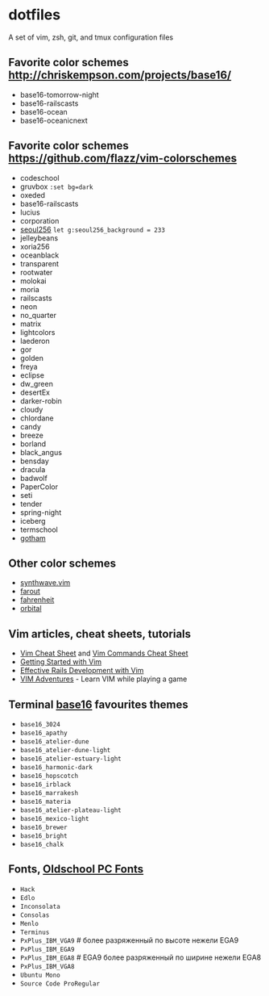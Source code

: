 # dotfiles
A set of vim, zsh, git, and tmux configuration files

## Favorite color schemes http://chriskempson.com/projects/base16/
* base16-tomorrow-night
* base16-railscasts
* base16-ocean
* base16-oceanicnext

## Favorite color schemes https://github.com/flazz/vim-colorschemes
* codeschool
* gruvbox `:set bg=dark`
* oxeded
* base16-railscasts
* lucius
* corporation
* [seoul256](https://github.com/junegunn/seoul256.vim) `let g:seoul256_background = 233`
* jelleybeans
* xoria256
* oceanblack
* transparent
* rootwater
* molokai
* moria
* railscasts
* neon
* no_quarter
* matrix
* lightcolors
* laederon
* gor
* golden
* freya
* eclipse
* dw_green
* desertEx
* darker-robin
* cloudy
* chlordane
* candy
* breeze
* borland
* black_angus
* bensday
* dracula
* badwolf
* PaperColor
* seti
* tender
* spring-night
* iceberg
* termschool
* [gotham](https://github.com/whatyouhide/vim-gotham)

## Other color schemes
* [synthwave.vim](https://github.com/exitface/synthwave.vim)
* [farout](https://github.com/fcpg/vim-farout)
* [fahrenheit](https://github.com/fcpg/vim-fahrenheit)
* [orbital](https://github.com/fcpg/vim-orbital)

## Vim articles, cheat sheets, tutorials
* [Vim Cheat Sheet](https://vim.rtorr.com/) and [Vim Commands Cheat Sheet](http://www.fprintf.net/vimCheatSheet.html)
* [Getting Started with Vim](https://www.sitepoint.com/getting-started-vim/)
* [Effective Rails Development with Vim](https://www.sitepoint.com/effective-rails-development-vim/)
* [VIM Adventures](https://vim-adventures.com/) - Learn VIM while playing a game

## Terminal [base16](https://github.com/chriskempson/base16) favourites themes
* `base16_3024`
* `base16_apathy`
* `base16_atelier-dune`
* `base16_atelier-dune-light`
* `base16_atelier-estuary-light`
* `base16_harmonic-dark`
* `base16_hopscotch`
* `base16_irblack`
* `base16_marrakesh`
* `base16_materia`
* `base16_atelier-plateau-light`
* `base16_mexico-light`
* `base16_brewer`
* `base16_bright`
* `base16_chalk`

## Fonts, [Oldschool PC Fonts](https://int10h.org/oldschool-pc-fonts/fontlist/)
* `Hack`
* `Edlo`
* `Inconsolata`
* `Consolas`
* `Menlo`
* `Terminus`
* `PxPlus_IBM_VGA9` # более разряженный по высоте нежели EGA9
* `PxPlus_IBM_EGA9`
* `PxPlus_IBM_EGA8` # EGA9 более разряженный по ширине нежели EGA8
* `PxPlus_IBM_VGA8`
* `Ubuntu Mono`
* `Source Code ProRegular`
